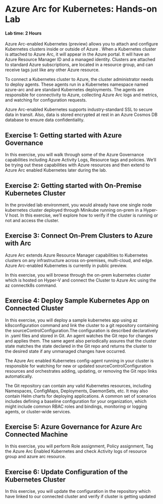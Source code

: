 # Azure Arc for Kubernetes: Hands-on Lab

#### Lab time: 2 Hours

Azure Arc-enabled Kubernetes (preview) allows you to attach and configure Kubernetes clusters inside or outside of Azure . When a Kubernetes cluster is attached to Azure Arc, it will appear in the Azure portal. It will have an Azure Resource Manager ID and a managed identity. Clusters are attached to standard Azure subscriptions, are located in a resource group, and can receive tags just like any other Azure resource.

To connect a Kubernetes cluster to Azure, the cluster administrator needs to deploy agents. These agents run in a Kubernetes namespace named azure-arc and are standard Kubernetes deployments. The agents are responsible for connectivity to Azure, collecting Azure Arc logs and metrics, and watching for configuration requests.

Azure Arc-enabled Kubernetes supports industry-standard SSL to secure data in transit. Also, data is stored encrypted at rest in an Azure Cosmos DB database to ensure data confidentiality.

## Exercise 1: Getting started with Azure Governance 

In this exercise, you will walk through some of the Azure Governance capabilities including Azure Activity Logs, Resource tags and policies. We’ll be trying out these capabilities with Azure resources and then extend to Azure Arc enabled Kubernetes later during the lab.  
 
## Exercise 2: Getting started with On-Premise Kubernetes Cluster
In the provided lab environment, you would already have one single node kubernetes cluster deployed through Minikube running on-prem in a Hyper-V host. In this exercise, we’ll explore how to verify if the cluster is running or not and access the cluster.

## Exercise 3: Connect On-Prem Clusters to Azure with Arc
Azure Arc extends Azure Resource Manager capabilities to Kubernetes clusters on any infrastructure across on-premises, multi-cloud, and edge. Azure Arc-enabled Kubernetes is currently in public preview.

In this exercise, you will browse through the on-prem kubernetes cluster which is hosted on Hyper-V and connect the Cluster to Azure Arc using the az connectk8s command.

## Exercise 4: Deploy Sample Kubernetes App on Connected Cluster
In this exercise, you will deploy a sample kubernetes app using az k8sconfiguration command and link the cluster to a git repository containing the sourceControlConfiguration.The configuration is described declaratively in .yaml files and stored in Git. An agent watches the Git repo for changes and applies them. The same agent also periodically assures that the cluster state matches the state declared in the Git repo and returns the cluster to the desired state if any unmanaged changes have occurred.

The Azure Arc enabled Kubernetes config-agent running in your cluster is responsible for watching for new or updated sourceControlConfiguration resources and orchestrates adding, updating, or removing the Git repo links automatically.

The Git repository can contain any valid Kubernetes resources, including Namespaces, ConfigMaps, Deployments, DaemonSets, etc. It may also contain Helm charts for deploying applications. A common set of scenarios includes defining a baseline configuration for your organization, which might include common RBAC roles and bindings, monitoring or logging agents, or cluster-wide services.

## Exercise 5: Azure Governance for Azure Arc Connected Machine
In this exercise, you will perform Role assignment, Policy assignment, Tag the Azure Arc Enabled Kubernetes and check Activity logs of resource group and azure arc resource.

## Exercise 6: Update Configuration of the Kubernetes Cluster
In this exercise, you will update the configuration in the repository which have linked to our connected cluster and verify if cluster is getting updated
